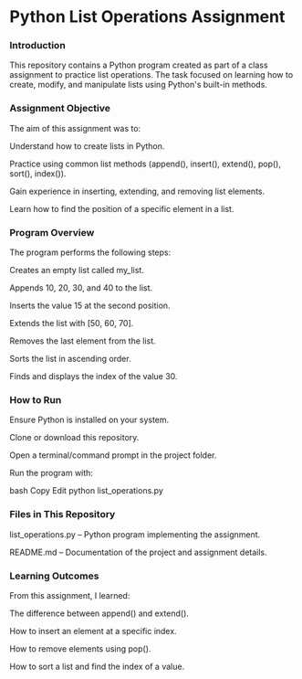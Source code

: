 # Python List Operations Assignment
### Introduction
This repository contains a Python program created as part of a class assignment to practice list operations.
The task focused on learning how to create, modify, and manipulate lists using Python's built-in methods.

### Assignment Objective
The aim of this assignment was to:

Understand how to create lists in Python.

Practice using common list methods (append(), insert(), extend(), pop(), sort(), index()).

Gain experience in inserting, extending, and removing list elements.

Learn how to find the position of a specific element in a list.

### Program Overview
The program performs the following steps:

Creates an empty list called my_list.

Appends 10, 20, 30, and 40 to the list.

Inserts the value 15 at the second position.

Extends the list with [50, 60, 70].

Removes the last element from the list.

Sorts the list in ascending order.

Finds and displays the index of the value 30.

### How to Run
Ensure Python is installed on your system.

Clone or download this repository.

Open a terminal/command prompt in the project folder.

Run the program with:

bash
Copy
Edit
python list_operations.py
### Files in This Repository
list_operations.py – Python program implementing the assignment.

README.md – Documentation of the project and assignment details.

### Learning Outcomes
From this assignment, I learned:

The difference between append() and extend().

How to insert an element at a specific index.

How to remove elements using pop().

How to sort a list and find the index of a value.
